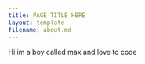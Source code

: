 ```yaml
---
title: PAGE TITLE HERE
layout: template
filename: about.md
--- 
```


Hi im a boy called max and love to code
